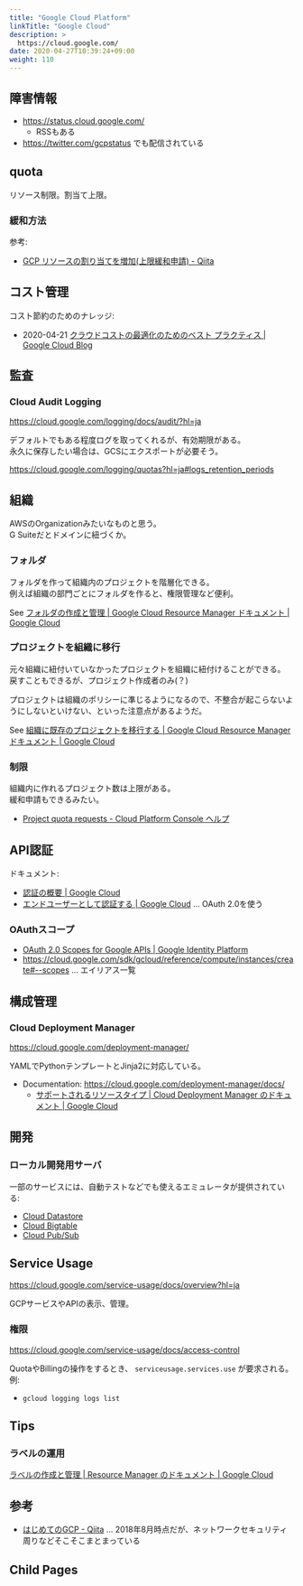 ```yaml
---
title: "Google Cloud Platform"
linkTitle: "Google Cloud"
description: >
  https://cloud.google.com/
date: 2020-04-27T10:39:24+09:00
weight: 110
---
```


## 障害情報

- https://status.cloud.google.com/
  - RSSもある
- https://twitter.com/gcpstatus でも配信されている

## quota

リソース制限。割当て上限。

### 緩和方法

参考:

- [GCP リソースの割り当てを増加(上限緩和申請) - Qiita](https://qiita.com/mouse2/items/dd136453798804f99de7)

## コスト管理

コスト節約のためのナレッジ:

- 2020-04-21 [クラウドコストの最適化のためのベスト プラクティス | Google Cloud Blog](https://cloud.google.com/blog/ja/products/gcp/best-practices-for-optimizing-your-cloud-costs)

## 監査
### Cloud Audit Logging

https://cloud.google.com/logging/docs/audit/?hl=ja

デフォルトでもある程度ログを取ってくれるが、有効期限がある。  
永久に保存したい場合は、GCSにエクスポートが必要そう。

https://cloud.google.com/logging/quotas?hl=ja#logs_retention_periods

## 組織

AWSのOrganizationみたいなものと思う。  
G Suiteだとドメインに紐づくか。

### フォルダ

フォルダを作って組織内のプロジェクトを階層化できる。  
例えば組織の部門ごとにフォルダを作ると、権限管理など便利。

See [フォルダの作成と管理 | Google Cloud Resource Manager ドキュメント | Google Cloud](https://cloud.google.com/resource-manager/docs/creating-managing-folders?hl=ja "フォルダの作成と管理  |  Google Cloud Resource Manager ドキュメント  |  Google Cloud")

### プロジェクトを組織に移行

元々組織に紐付いていなかったプロジェクトを組織に紐付けることができる。  
戻すこともできるが、プロジェクト作成者のみ(？)

プロジェクトは組織のポリシーに準じるようになるので、不整合が起こらないようにしないといけない、といった注意点があるようだ。

See [組織に既存のプロジェクトを移行する | Google Cloud Resource Manager ドキュメント | Google Cloud](https://cloud.google.com/resource-manager/docs/migrating-projects-billing?hl=ja "組織に既存のプロジェクトを移行する  |  Google Cloud Resource Manager ドキュメント  |  Google Cloud")

### 制限

組織内に作れるプロジェクト数は上限がある。  
緩和申請もできるみたい。

- [Project quota requests \- Cloud Platform Console ヘルプ](https://support.google.com/cloud/answer/6330231?hl=ja)

## API認証

ドキュメント:

- [認証の概要 | Google Cloud](https://cloud.google.com/docs/authentication?hl=ja)
- [エンドユーザーとして認証する | Google Cloud](https://cloud.google.com/docs/authentication/end-user?hl=ja) ... OAuth 2.0を使う

### OAuthスコープ

- [OAuth 2.0 Scopes for Google APIs | Google Identity Platform](https://developers.google.com/identity/protocols/oauth2/scopes)
- https://cloud.google.com/sdk/gcloud/reference/compute/instances/create#--scopes ... エイリアス一覧

## 構成管理
### Cloud Deployment Manager

https://cloud.google.com/deployment-manager/

YAMLでPythonテンプレートとJinja2に対応している。

- Documentation: https://cloud.google.com/deployment-manager/docs/
  - [サポートされるリソースタイプ  |  Cloud Deployment Manager のドキュメント  |  Google Cloud](https://cloud.google.com/deployment-manager/docs/configuration/supported-resource-types)

## 開発
### ローカル開発用サーバ

一部のサービスには、自動テストなどでも使えるエミュレータが提供されている:

- [Cloud Datastore](https://cloud.google.com/datastore/docs/tools/datastore-emulator)
- [Cloud Bigtable](https://cloud.google.com/bigtable/docs/emulator?hl=ja)
- [Cloud Pub/Sub](https://cloud.google.com/pubsub/docs/emulator?hl=ja)

## Service Usage

https://cloud.google.com/service-usage/docs/overview?hl=ja

GCPサービスやAPIの表示、管理。

### 権限

https://cloud.google.com/service-usage/docs/access-control

QuotaやBillingの操作をするとき、 `serviceusage.services.use` が要求される。  
例:

- `gcloud logging logs list`

## Tips
### ラベルの運用

[ラベルの作成と管理 | Resource Manager のドキュメント | Google Cloud](https://cloud.google.com/resource-manager/docs/creating-managing-labels?hl=ja)

## 参考
- [はじめてのGCP - Qiita](https://qiita.com/smallpalace/items/bc07c00d1583dbe53a79) ... 2018年8月時点だが、ネットワークセキュリティ周りなどそこそこまとまっている

## Child Pages
